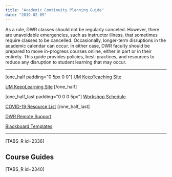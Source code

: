 ```yaml
---
title: "Academic Continuity Planning Guide"
date: "2019-02-05"
---
```


As a rule, DWR classes should not be regularly canceled. However, there are unavoidable emergencies, such as instructor illness, that sometimes require classes to be cancelled. Occasionally, longer-term disruptions in the academic calendar can occur. In either case, DWR faculty should be prepared to move in-progress courses online, either in part or in their entirety. This guide provides policies, best-practices, and resources to reduce any disruption to student learning that may occur.

* * *

\[one\_half padding="0 5px 0 0"\] [UM KeepTeaching Site](https://elearning.olemiss.edu/faculty/academic-continuity/)

[UM KeepLearning Site](https://olemiss.edu/keeplearning) \[/one\_half\]

\[one\_half\_last padding="0 0 0 5px"\] [Workshop Schedule](https://elearning.olemiss.edu/faculty/academic-continuity/get-support/)

[COVID-19 Resource List](http://library.cwr.olemiss.edu/wp-content/uploads/2020/03/COVID-19-Resource-List.pdf) \[/one\_half\_last\]

[DWR Remote Support](https://library.cwr.olemiss.edu/remote)

[Blackboard Templates](https://library.cwr.olemiss.edu/guides/continuity/blackboard)

* * *

\[TABS\_R id=2336\]

## Course Guides

\[TABS\_R id=2340\]
